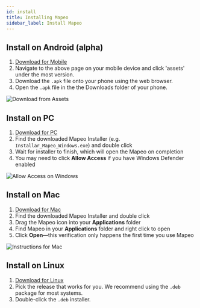 ```yaml
---
id: install
title: Installing Mapeo 
sidebar_label: Install Mapeo
---
```


## Install on Android (alpha)

1. <a href="https://www.github.com/digidem/mapeo-mobile/releases" target="_blank">Download for Mobile</a>
2. Navigate to the above page on your mobile device and click 'assets' under the most version.
3. Download the `.apk` file onto your phone using the web browser.
4. Open the `.apk` file in the the Downloads folder of your phone.

![Download from Assets](../../img/mobile-github-asset.png)

## Install on PC

1. <a href="https://www.digital-democracy.org/mapeo/latest/windows" target="_blank">Download for PC</a>
2. Find the downloaded Mapeo Installer (e.g. `Installar_Mapeo_Windows.exe`) and double click
3. Wait for installer to finish, which will open the Mapeo on completion
4. You may need to click **Allow Access** if you have Windows Defender enabled

![Allow Access on Windows](../../img/allow-access.png)

## Install on Mac

1. <a href="https://www.digital-democracy.org/mapeo/download_mac/" target="_blank">Download for Mac</a>
2. Find the downloaded Mapeo Installer and double click
3. Drag the Mapeo icon into your **Applications** folder
4. Find Mapeo in your **Applications** folder and right click to open
5. Click **Open**—this verification only happens the first time you use Mapeo

![Instructions for Mac](../../img/instructions.png)

## Install on Linux


1. <a href="https://www.github.com/digidem/mapeo-desktop/releases" target="_blank">Download for Linux</a>
2. Pick the release that works for you. We recommend using the `.deb` package
   for most systems.
3. Double-click the `.deb` installer.

